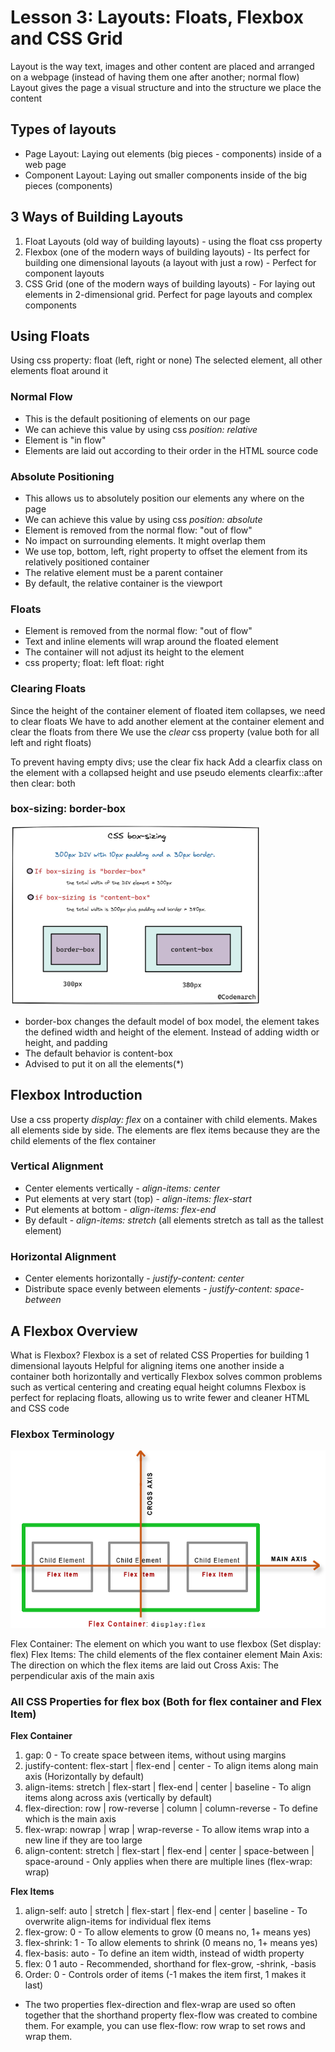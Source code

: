 # Lesson 3: Layouts: Floats, Flexbox and CSS Grid

Layout is the way text, images and other content are placed and arranged on a webpage (instead of having them one after another; normal flow)
Layout gives the page a visual structure and into the structure we place the content

## Types of layouts

-   Page Layout: Laying out elements (big pieces - components) inside of a web page
-   Component Layout: Laying out smaller components inside of the big pieces (components)

## 3 Ways of Building Layouts

1. Float Layouts (old way of building layouts) - using the float css property
2. Flexbox (one of the modern ways of building layouts) - Its perfect for building one dimensional layouts (a layout with just a row) - Perfect for component layouts
3. CSS Grid (one of the modern ways of building layouts) - For laying out elements in 2-dimensional grid. Perfect for page layouts and complex components

## Using Floats

Using css property: float (left, right or none)
The selected element, all other elements float around it

### Normal Flow

-   This is the default positioning of elements on our page
-   We can achieve this value by using css _position: relative_
-   Element is "in flow"
-   Elements are laid out according to their order in the HTML source code

### Absolute Positioning

-   This allows us to absolutely position our elements any where on the page
-   We can achieve this value by using css _position: absolute_
-   Element is removed from the normal flow: "out of flow"
-   No impact on surrounding elements. It might overlap them
-   We use top, bottom, left, right property to offset the element from its relatively positioned container
-   The relative element must be a parent container
-   By default, the relative container is the viewport

### Floats

-   Element is removed from the normal flow: "out of flow"
-   Text and inline elements will wrap around the floated element
-   The container will not adjust its height to the element
-   css property;
    float: left
    float: right

### Clearing Floats

Since the height of the container element of floated item collapses, we need to clear floats
We have to add another element at the container element and clear the floats from there
We use the _clear_ css property (value both for all left and right floats)

To prevent having empty divs; use the clear fix hack
Add a clearfix class on the element with a collapsed height and use pseudo elements clearfix::after then clear: both

### box-sizing: border-box

<img src="../Resources/box-sizing.jpg" alt="box-sizing" width="400px" />

-   border-box changes the default model of box model, the element takes the defined width and height of the element. Instead of adding width or height, and padding
-   The default behavior is content-box
-   Advised to put it on all the elements(\*)

## Flexbox Introduction

Use a css property _display: flex_ on a container with child elements. Makes all elements side by side.
The elements are flex items because they are the child elements of the flex container

### Vertical Alignment

-   Center elements vertically - _align-items: center_
-   Put elements at very start (top) - _align-items: flex-start_
-   Put elements at bottom - _align-items: flex-end_
-   By default - _align-items: stretch_ (all elements stretch as tall as the tallest element)

### Horizontal Alignment

-   Center elements horizontally - _justify-content: center_
-   Distribute space evenly between elements - _justify-content: space-between_

## A Flexbox Overview

What is Flexbox? Flexbox is a set of related CSS Properties for building 1 dimensional layouts
Helpful for aligning items one another inside a container both horizontally and vertically
Flexbox solves common problems such as vertical centering and creating equal height columns
Flexbox is perfect for replacing floats, allowing us to write fewer and cleaner HTML and CSS code

### Flexbox Terminology

<img src="../Resources/css-flex-box.png" alt="CSS Flex Box" width="600px" />

Flex Container: The element on which you want to use flexbox (Set display: flex)
Flex Items: The child elements of the flex container element
Main Axis: The direction on which the flex items are laid out
Cross Axis: The perpendicular axis of the main axis

### All CSS Properties for flex box (Both for flex container and Flex Item)

**Flex Container**

1. gap: 0 - To create space between items, without using margins
2. justify-content: flex-start | flex-end | center - To align items along main axis (Horizontally by default)
3. align-items: stretch | flex-start | flex-end | center | baseline - To align items along across axis (vertically by default)
4. flex-direction: row | row-reverse | column | column-reverse - To define which is the main axis
5. flex-wrap: nowrap | wrap | wrap-reverse - To allow items wrap into a new line if they are too large
6. align-content: stretch | flex-start | flex-end | center | space-between | space-around - Only applies when there are multiple lines (flex-wrap: wrap)

**Flex Items**

1. align-self: auto | stretch | flex-start | flex-end | center | baseline - To overwrite align-items for individual flex items
2. flex-grow: 0 - To allow elements to grow (0 means no, 1+ means yes)
3. flex-shrink: 1 - To allow elements to shrink (0 means no, 1+ means yes)
4. flex-basis: auto - To define an item width, instead of width property
5. flex: 0 1 auto - Recommended, shorthand for flex-grow, -shrink, -basis
6. Order: 0 - Controls order of items (-1 makes the item first, 1 makes it last)

-   The two properties flex-direction and flex-wrap are used so often together that the shorthand property flex-flow was created to combine them. For example, you can use flex-flow: row wrap to set rows and wrap them.
